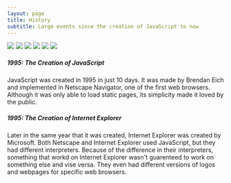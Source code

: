 ```yaml
---
layout: page
title: History
subtitle: Large events since the creation of JavaScript to now
---
```


<img src="https://malikyereynolds.github.io/english/assets/img/avatar-icon.png" style="max-height: 250px; width: auto;">
<img src="https://malikyereynolds.github.io/english/assets/img/500px-IE_1_logo.png" style="max-height: 250px; width: auto;">
<img src="https://malikyereynolds.github.io/english/assets/img/Macromedia_Flash_6_icon.png" style="max-height: 250px; width: auto;">
<img src="https://malikyereynolds.github.io/english/assets/img/Netscape_icon.png" style="max-height: 250px; width: auto;">
<img src="https://malikyereynolds.github.io/english/assets/img/Node.js-Logo.wine.png" style="max-height: 250px; width: auto;">
<img src="https://malikyereynolds.github.io/english/assets/img/Typescript_logo_2020.svg.png" style="max-height: 250px; width: auto;">


##### 1995: The Creation of JavaScript

JavaScript was created in 1995 in just 10 days. It was made by Brendan Eich and implemented in Netscape Navigator, one of the first web browsers. Although it was only able to load static pages, its simplicity made it loved by the public.

##### 1995: The Creation of Internet Explorer

Later in the same year that it was created, Internet Explorer was created by Microsoft. Both Netscape and Internet Explorer used JavaScript, but they had different interpreters. Because of the difference in their interpreters, something that workd on Internet Explorer wasn't guarenteed to work on something else and vise versa. They even had different versions of logos and webpages for specific web browsers.
